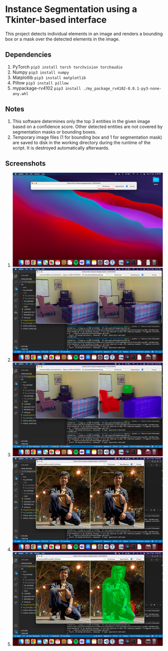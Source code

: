 # Instance Segmentation using a Tkinter-based interface
This project detects individual elements in an image and renders a bounding box or a mask over the detected elements in the image.

## Dependencies
1. PyTorch
  `pip3 install torch torchvision torchaudio`
2. Numpy
  `pip3 install numpy`
3. Matplotlib
  `pip3 install matplotlib`
4. Pillow
  `pip3 install pillow`
5. mypackage-rv4102
  `pip3 install ./my_package_rv4102-0.0.1-py3-none-any.whl`

## Notes
1. This software determines only the top 3 entities in the given image based on a confidence score. Other detected entities are not covered by segmentation masks or bounding boxes.
2. Temporary image files (1 for bounding box and 1 for segmentation mask) are saved to disk in the working directory during the runtime of the script. It is destroyed automatically afterwards.

## Screenshots
1. ![error](/A4/Screenshots/error.png)
2. ![bbox1](/A4/Screenshots/bbox1.png)
3. ![mask1](/A4/Screenshots/mask1.png)
4. ![bbox2](/A4/Screenshots/bbox2.png)
5. ![mask2](/A4/Screenshots/mask2.png)
